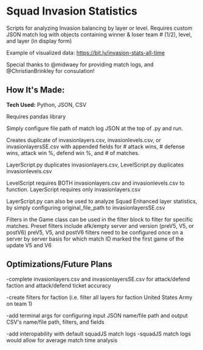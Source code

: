 # Squad Invasion Statistics
Scripts for analyzing Invasion balancing by layer or level. Requires custom JSON match log with objects containing winner & loser team # (1/2), level, and layer (in display form)

Example of visualized data: https://bit.ly/invasion-stats-all-time

Special thanks to @midwaey for providing match logs, and @ChristianBrinkley for consulation!

## How It's Made:
**Tech Used:** Python, JSON, CSV

Requires pandas library

Simply configure file path of match log JSON at the top of .py and run.

Creates duplicate of invasionlayers.csv, invasionlevels.csv, or invasionlayersSE.csv with appended fields for # attack wins, # defense wins, attack win %, defend win %, and # of matches.

LayerScript.py duplicates invasionlayers.csv, LevelScript.py duplicates invasionlevels.csv

LevelScript requires BOTH invasionlayers.csv and invasionlevels.csv to function. LayerScript requires only invasionlayers.csv

LayerScript.py can also be used to analyze Squad Enhanced layer statistics, by simply configuring original_file_path to invasionlayersSE.csv

Filters in the Game class can be used in the filter block to filter for specific matches. Preset filters include afk/empty server and version (preV5, V5, or postV6)
preV5, V5, and postV6 filters need to be configured once on a server by server basis for which match ID marked the first game of the update V5 and V6

## Optimizations/Future Plans
-complete invasionlayers.csv and invasionlayersSE.csv for attack/defend faction and attack/defend ticket accuracy

-create filters for faction (i.e. filter all layers for faction United States Army on team 1)

-add terminal args for configuring input JSON name/file path and output CSV's name/file path, filters, and fields

-add interopability with default squadJS match logs
    -squadJS match logs would allow for average match time analysis 
